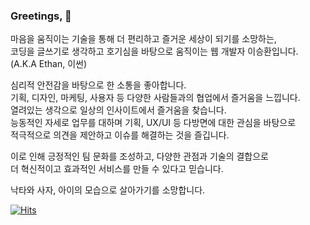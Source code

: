 ### Greetings, 👋

마음을 움직이는 기술을 통해 더 편리하고 즐거운 세상이 되기를 소망하는,<br/>
코딩을 글쓰기로 생각하고 호기심을 바탕으로 움직이는 웹 개발자 이승환입니다. (A.K.A Ethan, 이썬)<br/>

심리적 안전감을 바탕으로 한 소통을 좋아합니다.<br/>
기획, 디자인, 마케팅, 사용자 등 다양한 사람들과의 협업에서 즐거움을 느낍니다.<br/>
열려있는 생각으로 일상의 인사이트에서 즐거움을 찾습니다.<br/>
능동적인 자세로 업무를 대하며 기획, UX/UI 등 다방면에 대한 관심을 바탕으로<br/>
적극적으로 의견을 제안하고 이슈를 해결하는 것을 즐깁니다.<br/>

이로 인해 긍정적인 팀 문화를 조성하고, 다양한 관점과 기술의 결합으로<br/>
더 혁신적이고 효과적인 서비스를 만들 수 있다고 믿습니다.<br/>

낙타와 사자, 아이의 모습으로 살아가기를 소망합니다.<br/>

[![Hits](https://hits.seeyoufarm.com/api/count/incr/badge.svg?url=https%3A%2F%2Fgithub.com%2Fdearlsh94%2Fhit-counter&count_bg=%235E8B7E&title_bg=%232F5D62&icon=&icon_color=%235E8B7E&title=hits&edge_flat=false)](https://hits.seeyoufarm.com)

<!--
**dearlsh94/dearlsh94** is a ✨ _special_ ✨ repository because its `README.md` (this file) appears on your GitHub profile.

Here are some ideas to get you started:

- 🔭 I’m currently working on ...
- 🌱 I’m currently learning ...
- 👯 I’m looking to collaborate on ...
- 🤔 I’m looking for help with ...
- 💬 Ask me about ...
- 📫 How to reach me: ...
- 😄 Pronouns: ...
- ⚡ Fun fact: ...
-->
